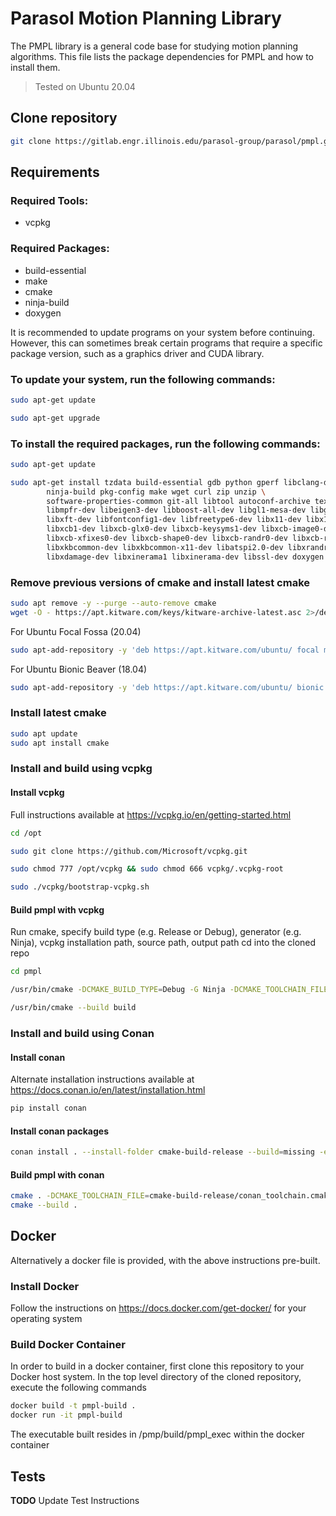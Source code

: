 # Parasol Motion Planning Library

The PMPL library is a general code base for studying motion planning algorithms.
This file lists the package dependencies for PMPL and how to install them.
> Tested on Ubuntu 20.04

## Clone repository
```bash
git clone https://gitlab.engr.illinois.edu/parasol-group/parasol/pmpl.git
```

## Requirements
### Required Tools:
- vcpkg

### Required Packages:
- build-essential
- make
- cmake
- ninja-build
- doxygen

It is recommended to update programs on your system before continuing. However,
this can sometimes break certain programs that require a specific package
version, such as a graphics driver and CUDA library.



### To update your system, run the following commands:
```bash
sudo apt-get update
```
```bash
sudo apt-get upgrade
```


### To install the required packages, run the following commands:
```bash
sudo apt-get update
```
```bash
sudo apt-get install tzdata build-essential gdb python gperf libclang-dev gfortran \
        ninja-build pkg-config make wget curl zip unzip \
        software-properties-common git-all libtool autoconf-archive texinfo bison \
        libmpfr-dev libeigen3-dev libboost-all-dev libgl1-mesa-dev libglu1-mesa-dev freeglut3-dev \
        libxft-dev libfontconfig1-dev libfreetype6-dev libx11-dev libx11-xcb-dev libxext-dev libxfixes-dev libxi-dev libxrender-dev \
        libxcb1-dev libxcb-glx0-dev libxcb-keysyms1-dev libxcb-image0-dev libxcb-shm0-dev libxcb-icccm4-dev libxcb-sync-dev \
        libxcb-xfixes0-dev libxcb-shape0-dev libxcb-randr0-dev libxcb-render-util0-dev libxcb-util-dev libxcb-xinerama0-dev libxcb-xkb-dev \
        libxkbcommon-dev libxkbcommon-x11-dev libatspi2.0-dev libxrandr-dev libxcursor-dev \ 
        libxdamage-dev libxinerama1 libxinerama-dev libssl-dev doxygen graphviz
```

### Remove previous versions of cmake and install latest cmake
```bash
sudo apt remove -y --purge --auto-remove cmake
wget -O - https://apt.kitware.com/keys/kitware-archive-latest.asc 2>/dev/null | gpg --dearmor - | sudo tee /etc/apt/trusted.gpg.d/kitware.gpg >/dev/null
```
For Ubuntu Focal Fossa (20.04)
```bash
sudo apt-add-repository -y 'deb https://apt.kitware.com/ubuntu/ focal main'   
```
For Ubuntu Bionic Beaver (18.04)
```bash
sudo apt-add-repository -y 'deb https://apt.kitware.com/ubuntu/ bionic main'
```

### Install latest cmake
```bash
sudo apt update
sudo apt install cmake
```



### Install and build using vcpkg

#### Install vcpkg
Full instructions available at https://vcpkg.io/en/getting-started.html

```bash
cd /opt
```
```bash
sudo git clone https://github.com/Microsoft/vcpkg.git
```
```bash
sudo chmod 777 /opt/vcpkg && sudo chmod 666 vcpkg/.vcpkg-root
```
```bash
sudo ./vcpkg/bootstrap-vcpkg.sh
```

#### Build pmpl with vcpkg
Run cmake, specify build type (e.g. Release or Debug), generator (e.g. Ninja), vcpkg installation path, source path, output path
cd into the cloned repo
```bash
cd pmpl
```
```bash
/usr/bin/cmake -DCMAKE_BUILD_TYPE=Debug -G Ninja -DCMAKE_TOOLCHAIN_FILE=/opt/vcpkg/scripts/buildsystems/vcpkg.cmake -S . -B build
```
```bash
/usr/bin/cmake --build build
```

### Install and build using Conan
#### Install conan 
Alternate installation instructions available at https://docs.conan.io/en/latest/installation.html
```bash
pip install conan
```

#### Install conan packages
```bash
conan install . --install-folder cmake-build-release --build=missing -e CONAN_CMAKE_GENERATOR=Ninja -c tools.system.package_manager:mode=install -c tools.system.package_manager:sudo=true
```

#### Build pmpl with conan
```bash
cmake . -DCMAKE_TOOLCHAIN_FILE=cmake-build-release/conan_toolchain.cmake
cmake --build .
```

<!---
### CGAL Runtime Error
There is currently a bug in the CGAL library which causes a runtime assertion in pmpl.  In order to work around this, after cmake has been configured and vcpkg has downloaded the CGAL library, you will need to comment out lines 171 and 172 of  the file 
build/vcpkg_installed/x64-linux/include/CGAL/Interval_nt.h, which read as follows:
```
    CGAL_assertion_msg( (!is_valid(i)) || (!is_valid(s)) || (!(i>s)),
              "Variable used before being initialized (or CGAL bug)");
```
--->

## Docker
Alternatively a docker file is provided, with the above instructions pre-built.

### Install Docker
Follow the instructions on https://docs.docker.com/get-docker/ for your operating system

### Build Docker Container
In order to build in a docker container, first clone this repository to your Docker host system.  In the top level directory of the cloned repository, execute the following commands
```bash
docker build -t pmpl-build .
docker run -it pmpl-build 
```

The executable built resides in /pmp/build/pmpl_exec within the docker container

## Tests

**TODO** Update Test Instructions
